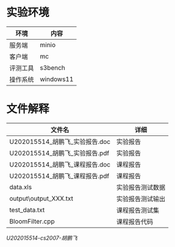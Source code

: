 # 实验环境

| 环境     | 内容      |
| -------- | --------- |
| 服务端   | minio     |
| 客户端   | mc        |
| 评测工具 | s3bench   |
| 操作系统 | windows11 |

# 文件解释

| 文件名                          | 详细             |
| ------------------------------- | ---------------- |
| U202015514_胡鹏飞\_实验报告.doc | 实验报告         |
| U202015514_胡鹏飞\_实验报告.pdf | 实验报告         |
| U202015514_胡鹏飞\_课程报告.doc | 课程报告         |
| U202015514_胡鹏飞\_课程报告.pdf | 课程报告         |
| data.xls                        | 实验报告测试数据 |
| output\output_XXX.txt           | 实验报告测试输出 |
| test_data.txt                   | 课程报告测试集   |
| BloomFilter.cpp                 | 课程报告代码     |

*U202015514-cs2007-胡鹏飞*